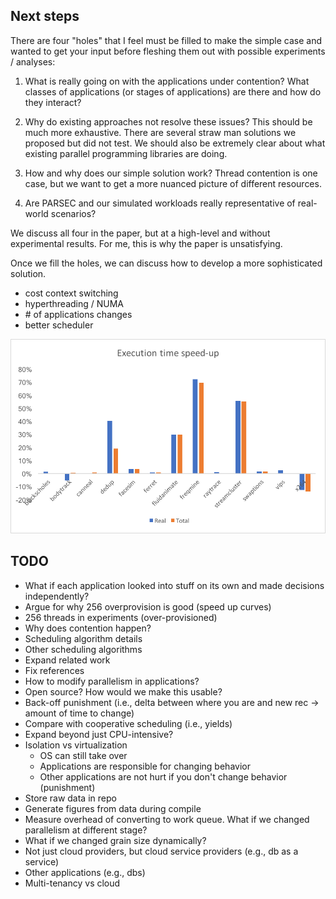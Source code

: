 ## Next steps
There are four "holes" that I feel must be filled to make the simple case and wanted to get your input before fleshing them out with possible experiments / analyses:

1. What is really going on with the applications under contention? What classes of applications (or stages of applications) are there and how do they interact?

2. Why do existing approaches not resolve these issues? This should be much more exhaustive. There are several straw man solutions we proposed but did not test. We should also be extremely clear about what existing parallel programming libraries are doing.

3. How and why does our simple solution work? Thread contention is one case, but we want to get a more nuanced picture of different resources.

4. Are PARSEC and our simulated workloads really representative of real-world scenarios?

We discuss all four in the paper, but at a high-level and without experimental results. For me, this is why the paper is unsatisfying.

Once we fill the holes, we can discuss how to develop a more sophisticated solution.

- cost context switching
- hyperthreading / NUMA
- \# of applications changes
- better scheduler

![](assets/markdown-img-paste-20170503111044624.png)

## TODO
- What if each application looked into stuff on its own and made decisions independently?
- Argue for why 256 overprovision is good (speed up curves)
- 256 threads in experiments (over-provisioned)
- Why does contention happen?
- Scheduling algorithm details
- Other scheduling algorithms
- Expand related work
- Fix references
- How to modify parallelism in applications?
- Open source? How would we make this usable?
- Back-off punishment (i.e., delta between where you are and new rec -> amount of time to change)
- Compare with cooperative scheduling (i.e., yields)
- Expand beyond just CPU-intensive?
- Isolation vs virtualization
  - OS can still take over
  - Applications are responsible for changing behavior
  - Other applications are not hurt if you don't change behavior (punishment)
- Store raw data in repo
- Generate figures from data during compile
- Measure overhead of converting to work queue. What if we changed parallelism at different stage?
- What if we changed grain size dynamically?
- Not just cloud providers, but cloud service providers (e.g., db as a service)
- Other applications (e.g., dbs)
- Multi-tenancy vs cloud
